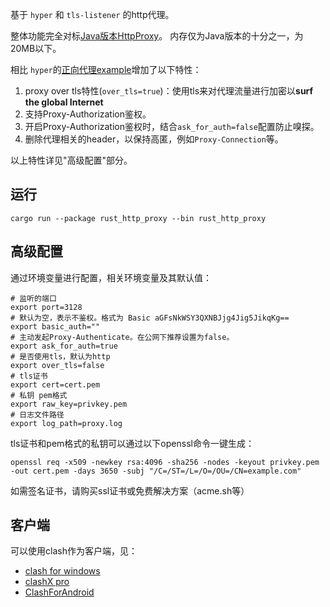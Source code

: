 基于 `hyper` 和 `tls-listener` 的http代理。

整体功能完全对标[Java版本HttpProxy](https://github.com/arloor/HttpProxy)。 内存仅为Java版本的十分之一，为20MB以下。

相比 `hyper`的[正向代理example](https://github.com/hyperium/hyper/blob/0.14.x/examples/http_proxy.rs)增加了以下特性：

1. proxy over tls特性(`over_tls=true`)：使用tls来对代理流量进行加密以**surf the global Internet**
2. 支持Proxy-Authorization鉴权。
3. 开启Proxy-Authorization鉴权时，结合`ask_for_auth=false`配置防止嗅探。
4. 删除代理相关的header，以保持高匿，例如`Proxy-Connection`等。

以上特性详见"高级配置"部分。

## 运行

```shell
cargo run --package rust_http_proxy --bin rust_http_proxy
```

## 高级配置

通过环境变量进行配置，相关环境变量及其默认值：

```shell
# 监听的端口
export port=3128
# 默认为空，表示不鉴权。格式为 Basic aGFsNkWSY3QXNBJjg4Jig5JikqKg==
export basic_auth=""
# 主动发起Proxy-Authenticate。在公网下推荐设置为false。
export ask_for_auth=true
# 是否使用tls，默认为http
export over_tls=false     
# tls证书
export cert=cert.pem
# 私钥 pem格式
export raw_key=privkey.pem
# 日志文件路径
export log_path=proxy.log 
```

tls证书和pem格式的私钥可以通过以下openssl命令一键生成：

```shell
openssl req -x509 -newkey rsa:4096 -sha256 -nodes -keyout privkey.pem -out cert.pem -days 3650 -subj "/C=/ST=/L=/O=/OU=/CN=example.com"
```

如需签名证书，请购买ssl证书或免费解决方案（acme.sh等）

## 客户端

可以使用clash作为客户端，见：

- [clash for windows](https://github.com/Fndroid/clash_for_windows_pkg/releases)
- [clashX pro](https://install.appcenter.ms/users/clashx/apps/clashx-pro/distribution_groups/public)
- [ClashForAndroid](https://github.com/Kr328/ClashForAndroid/releases)
